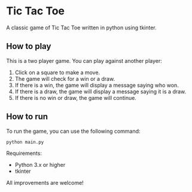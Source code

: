 # Tic Tac Toe

A classic game of Tic Tac Toe written in python using tkinter.

## How to play

This is a two player game. You can play against another player:

1. Click on a square to make a move.
2. The game will check for a win or a draw.
3. If there is a win, the game will display a message saying who won.
4. If there is a draw, the game will display a message saying it is a draw.
5. If there is no win or draw, the game will continue.

## How to run

To run the game, you can use the following command:

```
python main.py
```

Requirements:

- Python 3.x or higher
- tkinter

All improvements are welcome!

